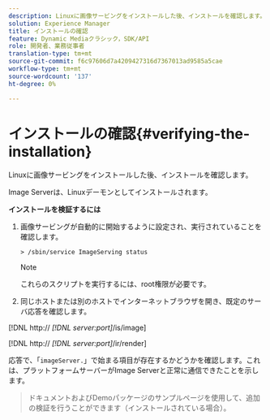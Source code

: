 ```yaml
---
description: Linuxに画像サービングをインストールした後、インストールを確認します。
solution: Experience Manager
title: インストールの確認
feature: Dynamic Mediaクラシック，SDK/API
role: 開発者、業務従事者
translation-type: tm+mt
source-git-commit: f6c97606d7a4209427316d7367013ad9585a5cae
workflow-type: tm+mt
source-wordcount: '137'
ht-degree: 0%

---
```



# インストールの確認{#verifying-the-installation}

Linuxに画像サービングをインストールした後、インストールを確認します。

Image Serverは、Linuxデーモンとしてインストールされます。

**インストールを検証するには**

1. 画像サービングが自動的に開始するように設定され、実行されていることを確認します。

   `> /sbin/service ImageServing status`

   >[!NOTE]
   >
   >これらのスクリプトを実行するには、root権限が必要です。

1. 同じホストまたは別のホストでインターネットブラウザを開き、既定のサーバ応答を確認します。

[!DNL http:// *[!DNL server:port]*/is/image]

[!DNL http:// *[!DNL server:port]*/ir/render]

応答で、「`imageServer.`」で始まる項目が存在するかどうかを確認します。これは、プラットフォームサーバーがImage Serverと正常に通信できたことを示します。
>ドキュメントおよびDemoパッケージのサンプルページを使用して、追加の検証を行うことができます（インストールされている場合）。

